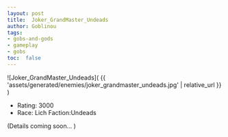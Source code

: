 ```yaml
---
layout: post
title:  Joker_GrandMaster_Undeads
author: Goblinou
tags:
- gobs-and-gods
- gameplay
- gobs
toc:  false
---
```


![Joker_GrandMaster_Undeads]( {{ 'assets/generated/enemies/joker_grandmaster_undeads.jpg' | relative_url }} )
- Rating: 3000
- Race: Lich  Faction:Undeads

(Details coming soon... )